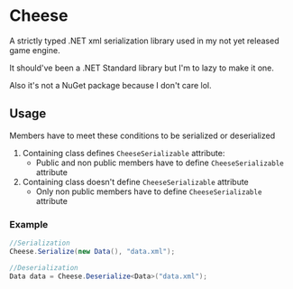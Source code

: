 # Cheese
A strictly typed .NET xml serialization library used in my not yet released game engine.

It should've been a .NET Standard library but I'm to lazy to make it one.

Also it's not a NuGet package because I don't care lol.

## Usage

Members have to meet these conditions to be serialized or deserialized

1. Containing class defines `CheeseSerializable` attribute:
    - Public and non public members have to define `CheeseSerializable` attribute
2. Containing class doesn't define `CheeseSerializable` attribute
    - Only non public members have to define `CheeseSerializable` attribute

### Example

```csharp
//Serialization
Cheese.Serialize(new Data(), "data.xml");

//Deserialization
Data data = Cheese.Deserialize<Data>("data.xml");
```
